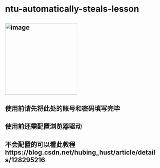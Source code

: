 # ntu-automatically-steals-lesson
## <img width="237" alt="image" src="https://github.com/user-attachments/assets/d31ba94c-e8ed-47e8-893b-fe2a6aa22531" />
## 使用前请先将此处的账号和密码填写完毕
## 使用前还需配置浏览器驱动
## 不会配置的可以看此教程https://blog.csdn.net/hubing_hust/article/details/128295216
 
